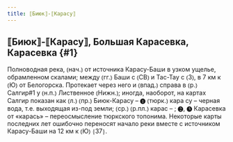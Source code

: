 ```yaml
---
title: ⟦Биюк⟧-⟦Карасу⟧
---
```

## ⟦Биюк⟧-⟦Карасу⟧, Большая Карасевка, Карасевка {#1}

Полноводная река, ⦅нач.⦆ от источника Карасу-Баши в узком ущелье, обрамленном скалами; между ⦅гг.⦆ Баши с ⦅СВ⦆ и Тас-Тау с ⦅З⦆, в 7 км к ⦅Ю⦆ от Белогорска. Протекает через него и ⦅впад.⦆ справа в ⦅р.⦆ Салгир#1 у ⦅н.п.⦆ Лиственное ⦅Нижн.⦆; иногда, наоборот, на картах Салгир показан как ⦅л.⦆ ⦅пр.⦆ Биюк-Карасу – ❶ ⦅тюрк.⦆ кара су – черная вода, т.е. выходящая из-под земли; ⦅ср.⦆ ⦅р.пл.⦆ карас – ; ❷, ❸ Карасевка от «карась» – переосмысление тюркского топонима. Некоторые карты последних лет ошибочно переносят начало реки вместе с источником Карасу-Баши на 12 км к ⦅Ю⦆ ⦃З7⦄.
